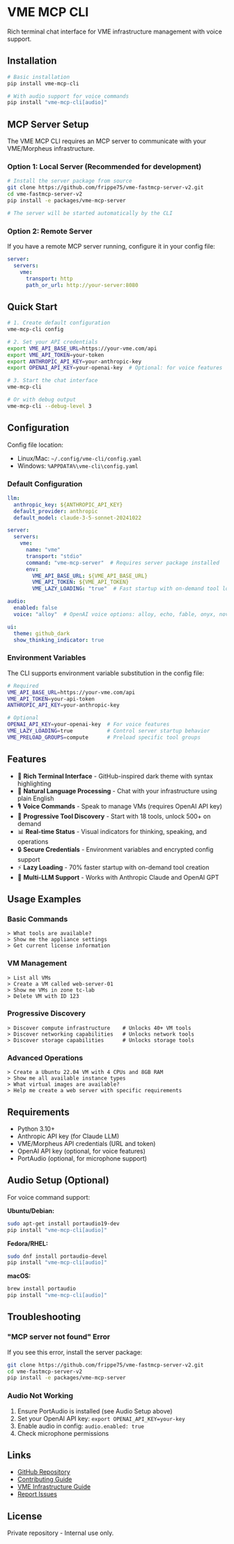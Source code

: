 # VME MCP CLI

Rich terminal chat interface for VME infrastructure management with voice support.

## Installation

```bash
# Basic installation
pip install vme-mcp-cli

# With audio support for voice commands
pip install "vme-mcp-cli[audio]"
```

## MCP Server Setup

The VME MCP CLI requires an MCP server to communicate with your VME/Morpheus infrastructure.

### Option 1: Local Server (Recommended for development)

```bash
# Install the server package from source
git clone https://github.com/frippe75/vme-fastmcp-server-v2.git
cd vme-fastmcp-server-v2
pip install -e packages/vme-mcp-server

# The server will be started automatically by the CLI
```

### Option 2: Remote Server

If you have a remote MCP server running, configure it in your config file:

```yaml
server:
  servers:
    vme:
      transport: http
      path_or_url: http://your-server:8080
```

## Quick Start

```bash
# 1. Create default configuration
vme-mcp-cli config

# 2. Set your API credentials
export VME_API_BASE_URL=https://your-vme.com/api
export VME_API_TOKEN=your-token
export ANTHROPIC_API_KEY=your-anthropic-key
export OPENAI_API_KEY=your-openai-key  # Optional: for voice features

# 3. Start the chat interface
vme-mcp-cli

# Or with debug output
vme-mcp-cli --debug-level 3
```

## Configuration

Config file location:
- Linux/Mac: `~/.config/vme-cli/config.yaml`
- Windows: `%APPDATA%\vme-cli\config.yaml`

### Default Configuration

```yaml
llm:
  anthropic_key: ${ANTHROPIC_API_KEY}
  default_provider: anthropic
  default_model: claude-3-5-sonnet-20241022

server:
  servers:
    vme:
      name: "vme"
      transport: "stdio"
      command: "vme-mcp-server"  # Requires server package installed
      env:
        VME_API_BASE_URL: ${VME_API_BASE_URL}
        VME_API_TOKEN: ${VME_API_TOKEN}
        VME_LAZY_LOADING: "true"  # Fast startup with on-demand tool loading

audio:
  enabled: false
  voice: "alloy"  # OpenAI voice options: alloy, echo, fable, onyx, nova, shimmer

ui:
  theme: github_dark
  show_thinking_indicator: true
```

### Environment Variables

The CLI supports environment variable substitution in the config file:

```bash
# Required
VME_API_BASE_URL=https://your-vme.com/api
VME_API_TOKEN=your-api-token
ANTHROPIC_API_KEY=your-anthropic-key

# Optional
OPENAI_API_KEY=your-openai-key  # For voice features
VME_LAZY_LOADING=true           # Control server startup behavior
VME_PRELOAD_GROUPS=compute      # Preload specific tool groups
```

## Features

- 🎨 **Rich Terminal Interface** - GitHub-inspired dark theme with syntax highlighting
- 💬 **Natural Language Processing** - Chat with your infrastructure using plain English
- 🎙️ **Voice Commands** - Speak to manage VMs (requires OpenAI API key)
- 🔧 **Progressive Tool Discovery** - Start with 18 tools, unlock 500+ on demand
- 📊 **Real-time Status** - Visual indicators for thinking, speaking, and operations
- 🔒 **Secure Credentials** - Environment variables and encrypted config support
- ⚡ **Lazy Loading** - 70% faster startup with on-demand tool creation
- 🤖 **Multi-LLM Support** - Works with Anthropic Claude and OpenAI GPT

## Usage Examples

### Basic Commands
```
> What tools are available?
> Show me the appliance settings
> Get current license information
```

### VM Management
```
> List all VMs
> Create a VM called web-server-01
> Show me VMs in zone tc-lab
> Delete VM with ID 123
```

### Progressive Discovery
```
> Discover compute infrastructure    # Unlocks 40+ VM tools
> Discover networking capabilities   # Unlocks network tools
> Discover storage capabilities      # Unlocks storage tools
```

### Advanced Operations
```
> Create a Ubuntu 22.04 VM with 4 CPUs and 8GB RAM
> Show me all available instance types
> What virtual images are available?
> Help me create a web server with specific requirements
```

## Requirements

- Python 3.10+
- Anthropic API key (for Claude LLM)
- VME/Morpheus API credentials (URL and token)
- OpenAI API key (optional, for voice features)
- PortAudio (optional, for microphone support)

## Audio Setup (Optional)

For voice command support:

**Ubuntu/Debian:**
```bash
sudo apt-get install portaudio19-dev
pip install "vme-mcp-cli[audio]"
```

**Fedora/RHEL:**
```bash
sudo dnf install portaudio-devel
pip install "vme-mcp-cli[audio]"
```

**macOS:**
```bash
brew install portaudio
pip install "vme-mcp-cli[audio]"
```

## Troubleshooting

### "MCP server not found" Error

If you see this error, install the server package:
```bash
git clone https://github.com/frippe75/vme-fastmcp-server-v2.git
cd vme-fastmcp-server-v2
pip install -e packages/vme-mcp-server
```

### Audio Not Working

1. Ensure PortAudio is installed (see Audio Setup above)
2. Set your OpenAI API key: `export OPENAI_API_KEY=your-key`
3. Enable audio in config: `audio.enabled: true`
4. Check microphone permissions

## Links

- [GitHub Repository](https://github.com/frippe75/vme-fastmcp-server-v2)
- [Contributing Guide](https://github.com/frippe75/vme-fastmcp-server-v2/blob/master/CONTRIBUTING.md)
- [VME Infrastructure Guide](https://github.com/frippe75/vme-fastmcp-server-v2/blob/master/docs/vme-infrastructure-guide.md)
- [Report Issues](https://github.com/frippe75/vme-fastmcp-server-v2/issues)

## License

Private repository - Internal use only.